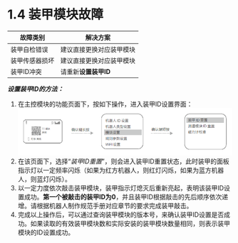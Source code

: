 # 1.4 装甲模块故障

|  故障类别  |  解决方案  |
|  ---  |  ---  |
|  装甲自检错误  |  建议直接更换对应装甲模块  |
|  装甲传感器损坏  |  建议直接更换对应装甲模块  |
|  装甲ID冲突  |  请重新**设置装甲ID**|

***设置装甲ID的方法：***
1. 在主控模块的功能页面下，按如下操作，进入装甲ID设置界面：
![图1.4](A1.png)
3. 在该页面下，选择“_装甲ID重置_”，则会进入装甲ID重置状态，此时装甲的面板指示灯以一定频率闪烁（如果为红方机器人，则红灯闪烁，如果为蓝方机器人，则蓝灯闪烁）。
4. 以一定力度依次敲击装甲模块，装甲指示灯熄灭后重新亮起，表明该装甲ID设置成功。__第一个被敲击的装甲ID为0__，并且装甲ID根据敲击的先后顺序依次递增。请根据机器人制作规范手册对应章节的要求完成装甲敲击。
5. 完成以上操作后，可以通过查询装甲模块的版本号，来确认装甲ID设置是否成功。如果读取的有效装甲模块数和实际安装的装甲模块数量相同，则表示装甲模块的ID设置成功。
